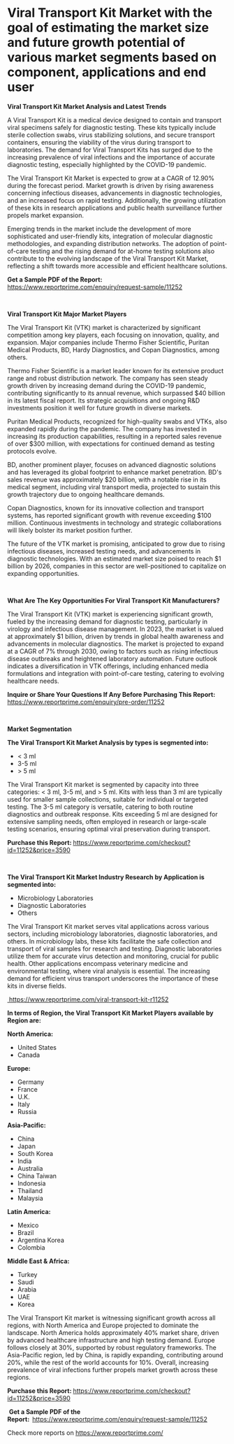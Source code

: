 <p><h1>Viral Transport Kit Market with the goal of estimating the market size and future growth potential of various market segments based on component, applications and end user</h1></p><p><strong>Viral Transport Kit Market Analysis and Latest Trends</strong></p>
<p><p>A Viral Transport Kit is a medical device designed to contain and transport viral specimens safely for diagnostic testing. These kits typically include sterile collection swabs, virus stabilizing solutions, and secure transport containers, ensuring the viability of the virus during transport to laboratories. The demand for Viral Transport Kits has surged due to the increasing prevalence of viral infections and the importance of accurate diagnostic testing, especially highlighted by the COVID-19 pandemic.</p><p>The Viral Transport Kit Market is expected to grow at a CAGR of 12.90% during the forecast period. Market growth is driven by rising awareness concerning infectious diseases, advancements in diagnostic technologies, and an increased focus on rapid testing. Additionally, the growing utilization of these kits in research applications and public health surveillance further propels market expansion. </p><p>Emerging trends in the market include the development of more sophisticated and user-friendly kits, integration of molecular diagnostic methodologies, and expanding distribution networks. The adoption of point-of-care testing and the rising demand for at-home testing solutions also contribute to the evolving landscape of the Viral Transport Kit Market, reflecting a shift towards more accessible and efficient healthcare solutions.</p></p>
<p><strong>Get a Sample PDF of the Report:&nbsp;</strong> <a href="https://www.reportprime.com/enquiry/request-sample/11252?utm_campaign=3581&utm_medium=2&utm_source=Github&utm_content=ia&utm_term=20032025&utm_id=viral-transport-kit">https://www.reportprime.com/enquiry/request-sample/11252</a></p>
<p>&nbsp;</p>
<p><strong>Viral Transport Kit Major Market Players</strong></p>
<p><p>The Viral Transport Kit (VTK) market is characterized by significant competition among key players, each focusing on innovation, quality, and expansion. Major companies include Thermo Fisher Scientific, Puritan Medical Products, BD, Hardy Diagnostics, and Copan Diagnostics, among others.</p><p>Thermo Fisher Scientific is a market leader known for its extensive product range and robust distribution network. The company has seen steady growth driven by increasing demand during the COVID-19 pandemic, contributing significantly to its annual revenue, which surpassed $40 billion in its latest fiscal report. Its strategic acquisitions and ongoing R&D investments position it well for future growth in diverse markets.</p><p>Puritan Medical Products, recognized for high-quality swabs and VTKs, also expanded rapidly during the pandemic. The company has invested in increasing its production capabilities, resulting in a reported sales revenue of over $300 million, with expectations for continued demand as testing protocols evolve.</p><p>BD, another prominent player, focuses on advanced diagnostic solutions and has leveraged its global footprint to enhance market penetration. BD's sales revenue was approximately $20 billion, with a notable rise in its medical segment, including viral transport media, projected to sustain this growth trajectory due to ongoing healthcare demands.</p><p>Copan Diagnostics, known for its innovative collection and transport systems, has reported significant growth with revenue exceeding $100 million. Continuous investments in technology and strategic collaborations will likely bolster its market position further.</p><p>The future of the VTK market is promising, anticipated to grow due to rising infectious diseases, increased testing needs, and advancements in diagnostic technologies. With an estimated market size poised to reach $1 billion by 2026, companies in this sector are well-positioned to capitalize on expanding opportunities.</p></p>
<p>&nbsp;</p>
<p><strong>What Are The Key Opportunities For Viral Transport Kit Manufacturers?</strong></p>
<p><p>The Viral Transport Kit (VTK) market is experiencing significant growth, fueled by the increasing demand for diagnostic testing, particularly in virology and infectious disease management. In 2023, the market is valued at approximately $1 billion, driven by trends in global health awareness and advancements in molecular diagnostics. The market is projected to expand at a CAGR of 7% through 2030, owing to factors such as rising infectious disease outbreaks and heightened laboratory automation. Future outlook indicates a diversification in VTK offerings, including enhanced media formulations and integration with point-of-care testing, catering to evolving healthcare needs.</p></p>
<p><strong>Inquire or Share Your Questions If Any Before Purchasing This Report:</strong> <a href="https://www.reportprime.com/enquiry/pre-order/11252?utm_campaign=3581&utm_medium=2&utm_source=Github&utm_content=ia&utm_term=20032025&utm_id=viral-transport-kit">https://www.reportprime.com/enquiry/pre-order/11252</a></p>
<p>&nbsp;</p>
<p><strong>Market Segmentation</strong></p>
<p><strong>The Viral Transport Kit Market Analysis by types is segmented into:</strong></p>
<p><ul><li>< 3 ml</li><li>3-5 ml</li><li>> 5 ml</li></ul></p>
<p><p>The Viral Transport Kit market is segmented by capacity into three categories: < 3 ml, 3-5 ml, and > 5 ml. Kits with less than 3 ml are typically used for smaller sample collections, suitable for individual or targeted testing. The 3-5 ml category is versatile, catering to both routine diagnostics and outbreak response. Kits exceeding 5 ml are designed for extensive sampling needs, often employed in research or large-scale testing scenarios, ensuring optimal viral preservation during transport.</p></p>
<p><strong>Purchase this Report:&nbsp;</strong><a href="https://www.reportprime.com/checkout?id=11252&price=3590&utm_campaign=3581&utm_medium=2&utm_source=Github&utm_content=ia&utm_term=20032025&utm_id=viral-transport-kit">https://www.reportprime.com/checkout?id=11252&price=3590</a></p>
<p>&nbsp;</p>
<p><strong>The Viral Transport Kit Market Industry Research by Application is segmented into:</strong></p>
<p><ul><li>Microbiology Laboratories</li><li>Diagnostic Laboratories</li><li>Others</li></ul></p>
<p><p>The Viral Transport Kit market serves vital applications across various sectors, including microbiology laboratories, diagnostic laboratories, and others. In microbiology labs, these kits facilitate the safe collection and transport of viral samples for research and testing. Diagnostic laboratories utilize them for accurate virus detection and monitoring, crucial for public health. Other applications encompass veterinary medicine and environmental testing, where viral analysis is essential. The increasing demand for efficient virus transport underscores the importance of these kits in diverse fields.</p></p>
<p><a href="https://www.reportprime.com/viral-transport-kit-r11252?utm_campaign=3581&utm_medium=2&utm_source=Github&utm_content=ia&utm_term=20032025&utm_id=viral-transport-kit">&nbsp;https://www.reportprime.com/viral-transport-kit-r11252</a></p>
<p><strong>In terms of Region, the Viral Transport Kit Market Players available by Region are:</strong></p>
<p>
    <p> <strong> North America: </strong>
        <ul>
            <li>United States</li>
            <li>Canada</li>
        </ul>
        </p> 
    <p> <strong> Europe: </strong>
        <ul>
            <li>Germany</li>
            <li>France</li>
            <li>U.K.</li>
            <li>Italy</li>
            <li>Russia</li>
        </ul>
        </p> 
    <p> <strong> Asia-Pacific: </strong>
        <ul>
            <li>China</li>
            <li>Japan</li>
            <li>South Korea</li>
            <li>India</li>
            <li>Australia</li>
            <li>China Taiwan</li>
            <li>Indonesia</li>
            <li>Thailand</li>
            <li>Malaysia</li>
        </ul>
        </p> 
    <p> <strong> Latin America: </strong>
        <ul>
            <li>Mexico</li>
            <li>Brazil</li>
            <li>Argentina Korea</li>
            <li>Colombia</li>
        </ul>
        </p> 
    <p> <strong> Middle East & Africa: </strong>
        <ul>
            <li>Turkey</li>
            <li>Saudi</li>
            <li>Arabia</li>
            <li>UAE</li>
            <li>Korea</li>
        </ul>
    </p>
    </p>
<p><p>The Viral Transport Kit market is witnessing significant growth across all regions, with North America and Europe projected to dominate the landscape. North America holds approximately 40% market share, driven by advanced healthcare infrastructure and high testing demand. Europe follows closely at 30%, supported by robust regulatory frameworks. The Asia-Pacific region, led by China, is rapidly expanding, contributing around 20%, while the rest of the world accounts for 10%. Overall, increasing prevalence of viral infections further propels market growth across these regions.</p></p>
<p><strong>Purchase this Report: </strong><a href="https://www.reportprime.com/checkout?id=11252&price=3590&utm_campaign=3581&utm_medium=2&utm_source=Github&utm_content=ia&utm_term=20032025&utm_id=viral-transport-kit">https://www.reportprime.com/checkout?id=11252&price=3590</a></p>
<p>&nbsp;<strong>Get a Sample PDF of the Report:&nbsp;&nbsp;</strong><a href="https://www.reportprime.com/enquiry/request-sample/11252?utm_campaign=3581&utm_medium=2&utm_source=Github&utm_content=ia&utm_term=20032025&utm_id=viral-transport-kit">https://www.reportprime.com/enquiry/request-sample/11252</a></p>
<p><strong></strong></p>
<p>Check more reports on <a href="https://www.reportprime.com/?utm_campaign=3581&utm_medium=2&utm_source=Github&utm_content=ia&utm_term=20032025&utm_id=viral-transport-kit">https://www.reportprime.com/</a></p>